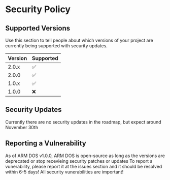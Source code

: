 # Security Policy

## Supported Versions

Use this section to tell people about which versions of your project are
currently being supported with security updates.

| Version | Supported          |
| ------- | ------------------ |
| 2.0.x   | :white_check_mark: |
| 2.0.0   | :white_check_mark: |
| 1.0.x   | :white_check_mark: |
| 1.0.0   | :x:                |

## Security Updates
Currently there are no security updates in the roadmap, but expect around November 30th
## Reporting a Vulnerability

As of ARM DOS v1.0.0, ARM DOS is open-source as long as the versions are deprecated or stop recevieing security patches or updates
To report a vunerability, please report it at the issues section and it should be resolved within 6-5 days! All security vunerabilities are important!
